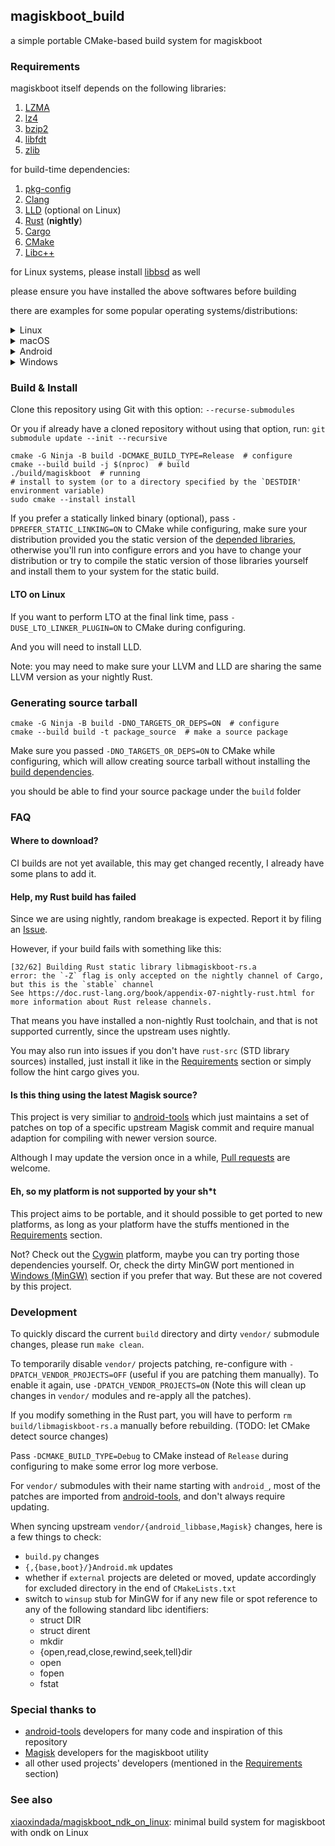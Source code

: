 ## magiskboot_build

a simple portable CMake-based build system for magiskboot

### Requirements

magiskboot itself depends on the following libraries:

1. [LZMA][LZMA]
2. [lz4][lz4]
3. [bzip2][bzip]
4. [libfdt][libfdt]
5. [zlib][zlib]

for build-time dependencies:

1. [pkg-config][pkg-config]
2. [Clang][Clang]
3. [LLD][LLD] (optional on Linux)
4. [Rust][Rust] (**nightly**)
5. [Cargo][Cargo]
6. [CMake][CMake]
7. [Libc++][Libcxx]

for Linux systems, please install [libbsd][libbsd] as well

please ensure you have installed the above softwares before building

there are examples for some popular operating systems/distributions:

<details><summary>Linux</summary>

#### Ubuntu 22.04 (jammy)

install nightly Rust via [rustup][rustup] first

````shell
sudo apt update
sudo apt upgrade  # upgrade all existing packages (optional)
# replace clang-15, libc++-15-dev, libc++abi-15-dev with clang, libc++-dev and libc++abi-dev
#  if your Ubuntu is too old, do the same for lld if you want to use it
sudo apt install build-essential lzma-dev liblzma-dev liblz4-dev libbz2-dev libfdt-dev \
                 zlib1g-dev pkgconf clang-15 libc++-15-dev libc++abi-15-dev cmake \
                 ninja-build libbsd-dev  # optional: lld-15
rustup component add rust-src  # install STD library source
# the following cmds are only for Ubuntu jammy:
mkdir ~/.bin
ln -s `which clang-15` ~/.bin/clang
ln -s `which clang++-15` ~/.bin/clang++

# optional:
# ln -s `which lld-15` ~/.bin/lld

# finally 
export PATH=~/.bin:$PATH
````

#### Alpine Linux (edge)

install nightly Rust via [rustup][rustup] (can be installed with `apk`) first

````shell
sudo apk update
sudo apk upgrade  # upgrade all existing packages (recommended)
sudo apk add build-base xz-dev lz4-dev bzip2-dev dtc-dev zlib-dev \
        pkgconf clang libc++-dev cmake samurai libbsd-dev  # optional: lld
rustup component add rust-src  # install STD library source
````

#### archlinux

install nightly Rust via [rustup][rustup] (can be installed with `pacman`) first

````shell
sudo pacman -S --needed base-devel xz lz4 bzip2 dtc zlib pkgconf clang libc++ cmake ninja libbsd  # optional: lld
rustup component add rust-src  # install STD library source
````

</details>

<details><summary>macOS</summary>

#### macOS Big Sur (or higher verison)

install [Homebrew][Homebrew] first

````shell
brew update
brew upgrade  # upgrade all existing packages (optional)
brew install binutils xz lz4 bzip2 dtc zlib pkgconf llvm cmake ninja rustup-init
rustup-init  # install nightly Rust here
mkdir ~/.bin
for x in $HOMEBREW_PREFIX/opt/binutils/bin/*; do ln -s $x ~/.bin; done
unlink ~/.bin/strip  # avoids "Killed 9" error
export PATH=$HOMEBREW_PREFIX/opt/llvm/bin:~/.bin:$PATH
````

</details>

<details><summary>Android</summary>

#### Termux

Building on Termux is no longer supported.

while it's still possible, you will need to compile a nightly Rust toolchain from source, by yourself.

NOTE: the one provided by `tur-repo` is outdated and no longer work in the latest Termux distribution.

Recommend directly using `libmagiskboot.so` extracted from the Magisk APK, it's just a static ELF program.

````shell
apt update
apt upgrade  # upgrade all existing packages (optional)
apt install tur-repo  # for nightly Rust package
apt install build-essentials liblzma liblz4 libbz2 dtc zlib pkg-config \
            clang lld rustc-nightly rust-src-nightly cmake ninja libbsd
````

</details>

<details><summary>Windows</summary>

#### Windows (MinGW)

> **Note**
> A minor amount of POSIX functions in `src/winsup/*_compat.c` are currently stubbed and no-op (e.g. chmod, chown, mknod), but it shouldn't cause too much trouble for magiskboot to work.
>
> However, if you know a better way to do this, please feel free to open a Pull Request to change it :)

Install [MSYS2][MSYS2] first, use the MINGW64 Terminal. Change the setting for `mintty.exe` and give it administrator permission (needed for using native symlinks).

don't forget to set this environtment variable to allow symlinks to work properly: `export MSYS=winsymlinks:native` (required for the build I guess)

install nightly Rust via [rustup][rustup] (Please choose the GNU ABI)

````shell
pacman -Syu  # upgrade all existing packages (optional, you may need to do this for multiple times)
pacman -S base-devel cygpath mingw-w64-x86_64-{xz,lz4,bzip2,dtc,zlib,pkgconf,clang,lld,cmake,libc++,ninja}
rustup component add rust-src  # install STD library source
````

There is also an old MinGW port, it works great:

[svoboda18/magiskboot](https://github.com/svoboda18/magiskboot.git): a dirty Windows port with custom GNU Make based build system

Or you can try the Cygwin port below (it already kinda works).

#### Cygwin (WIP)

To build for Cygwin, you need to compile a nightly Rust toolchain from source, for more info: [Cygwin Rust porting](https://gist.github.com/ookiineko/057eb3a91825313caeaf6d793a33b0b2)

Currently Cygwin Rust has no host tools support, so you have patch the CMakeLists and make it cross-compile for Cygwin.

NOTE: This project doesn't support cross-compiling for now, but it should be easy to get patched to support that.

You will also need to compile the LLVM/Clang from source to add Cygwin target, see: [my unofficial cygports](https://github.com/orgs/ookiineko-cygpkg/repositories)

</details>

### Build & Install

Clone this repository using Git with this option: `--recurse-submodules`

Or you if already have a cloned repository without using that option, run: `git submodule update --init --recursive`

````shell
cmake -G Ninja -B build -DCMAKE_BUILD_TYPE=Release  # configure
cmake --build build -j $(nproc)  # build
./build/magiskboot  # running
# install to system (or to a directory specified by the `DESTDIR' environment variable)
sudo cmake --install install
````

If you prefer a statically linked binary (optional), pass `-DPREFER_STATIC_LINKING=ON` to CMake while configuring, make sure your distribution provided you the static version of the [depended libraries](#requirements), otherwise you'll run into configure errors and you have to change your distribution or try to compile the static version of those libraries yourself and install them to your system for the static build.

#### LTO on Linux

If you want to perform LTO at the final link time, pass `-DUSE_LTO_LINKER_PLUGIN=ON` to CMake during configuring.

And you will need to install LLD.

Note: you may need to make sure your LLVM and LLD are sharing the same LLVM version as your nightly Rust.

### Generating source tarball

````shell
cmake -G Ninja -B build -DNO_TARGETS_OR_DEPS=ON  # configure
cmake --build build -t package_source  # make a source package
````

Make sure you passed `-DNO_TARGETS_OR_DEPS=ON` to CMake while configuring, which will allow creating source tarball without installing the [build dependencies](#requirements).

you should be able to find your source package under the `build` folder

### FAQ

#### Where to download?

CI builds are not yet available, this may get changed recently, I already have some plans to add it.

#### Help, my Rust build has failed

Since we are using nightly, random breakage is expected. Report it by filing an [Issue](../../issues).

However, if your build fails with something like this:

````text
[32/62] Building Rust static library libmagiskboot-rs.a
error: the `-Z` flag is only accepted on the nightly channel of Cargo, but this is the `stable` channel
See https://doc.rust-lang.org/book/appendix-07-nightly-rust.html for more information about Rust release channels.
````

That means you have installed a non-nightly Rust toolchain, and that is not supported currently, since the upstream uses nightly.

You may also run into issues if you don't have `rust-src` (STD library sources) installed, just install it like in the [Requirements](#requirements) section or simply follow the hint cargo gives you.

#### Is this thing using the latest Magisk source?

This project is very similiar to [android-tools][android-tools] which just maintains a set of patches on top of a specific upstream Magisk commit and require manual adaption for compiling with newer version source.

Although I may update the version once in a while, [Pull requests](../../pulls) are welcome.

#### Eh, so my platform is not supported by your sh*t

This project aims to be portable, and it should possible to get ported to new platforms, as long as your platform have the stuffs mentioned in the [Requirements](#requirements) section.

Not? Check out the [Cygwin](#cygwin-wip) platform, maybe you can try porting those dependencies yourself.
Or, check the dirty MinGW port mentioned in [Windows (MinGW)](#windows-mingw) section if you prefer that way. But these are not covered by this project.

### Development

To quickly discard the current `build` directory and dirty `vendor/` submodule changes, please run `make clean`.

To temporarily disable `vendor/` projects patching, re-configure with `-DPATCH_VENDOR_PROJECTS=OFF` (useful if you are patching them manually).
To enable it again, use `-DPATCH_VENDOR_PROJECTS=ON` (Note this will clean up changes in `vendor/` modules and re-apply all the patches).

If you modify something in the Rust part, you will have to perform `rm build/libmagiskboot-rs.a` manually before rebuilding. (TODO: let CMake detect source changes)

Pass `-DCMAKE_BUILD_TYPE=Debug` to CMake instead of `Release` during configuring to make some error log more verbose.

For `vendor/` submodules with their name starting with `android_`, most of the patches are imported from [android-tools][android-tools], and don't always require updating.

When syncing upstream `vendor/{android_libbase,Magisk}` changes, here is a few things to check:
  * `build.py` changes
  * `{,{base,boot}/}Android.mk` updates
  * whether if `external` projects are deleted or moved, update accordingly for excluded directory in the end of `CMakeLists.txt`
  * switch to `winsup` stub for MinGW for if any new file or spot reference to any of the following standard libc identifiers:
    * struct DIR
    * struct dirent
    * mkdir
    * {open,read,close,rewind,seek,tell}dir
    * open
    * fopen
    * fstat

### Special thanks to

- [android-tools][android-tools] developers for many code and inspiration of this repository
- [Magisk][Magisk] developers for the magiskboot utility
- all other used projects' developers (mentioned in the [Requirements](#requirements) section)

### See also

[xiaoxindada/magiskboot_ndk_on_linux][magiskboot_ndk_on_linux]: minimal build system for magiskboot with ondk on Linux

[pkg-config]: https://www.freedesktop.org/wiki/Software/pkg-config/
[LZMA]: https://tukaani.org/lzma/
[lz4]: https://lz4.github.io/lz4/
[bzip]: http://www.bzip.org/
[libfdt]: https://github.com/kernkonzept/libfdt.git
[zlib]: https://zlib.net/
[Clang]: https://clang.llvm.org/
[LLD]: https://lld.llvm.org/
[Rust]: https://www.rust-lang.org/
[Cargo]: https://doc.rust-lang.org/cargo/
[CMake]: https://cmake.org/
[Magisk]: https://github.com/topjohnwu/Magisk.git
[android-tools]: https://github.com/nmeum/android-tools
[libbsd]: https://libbsd.freedesktop.org/
[rustup]: https://rustup.rs/
[Homebrew]: https://brew.sh/
[Libcxx]: https://libcxx.llvm.org/
[MSYS2]: https://www.msys2.org/
[Git-for-Windows]: https://gitforwindows.org/
[magiskboot_ndk_on_linux]: https://github.com/xiaoxindada/magiskboot_ndk_on_linux
